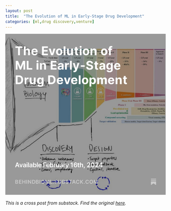 ```yaml
---
layout: post
title:  "The Evolution of ML in Early-Stage Drug Development"
categories: [ml,drug discovery,venture]
--- 
```


![](../images/ml-dd_figs/ml-dd-substack.jpg)

*This is a cross post from substack. Find the original [here](https://open.substack.com/pub/behindbioml/p/the-evolution-of-ml-in-early-stage?r=y8mlf&utm_campaign=post&utm_medium=web).*
